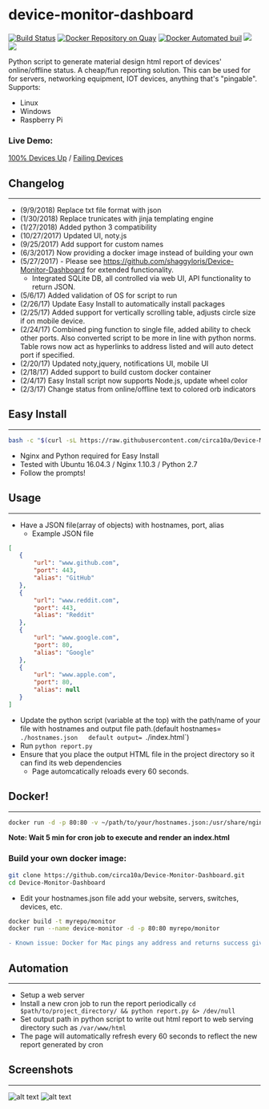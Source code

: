 # device-monitor-dashboard
[![Build Status](https://travis-ci.org/circa10a/device-monitor-dashboard.svg?branch=master)](https://travis-ci.org/circa10a/device-monitor-dashboard)
[![Docker Repository on Quay](https://quay.io/repository/circa10a/device-monitor-dashboard/status "Docker Repository on Quay")](https://quay.io/repository/circa10a/device-monitor-dashboard)
[![Docker Automated buil](https://img.shields.io/docker/automated/jrottenberg/ffmpeg.svg)](https://hub.docker.com/r/circa10a/device-monitor-dashboard/)
[![](https://images.microbadger.com/badges/image/circa10a/device-monitor-dashboard.svg)](https://microbadger.com/images/circa10a/device-monitor-dashboard "Get your own image badge on microbadger.com")
[![](https://images.microbadger.com/badges/version/circa10a/device-monitor-dashboard.svg)](https://microbadger.com/images/circa10a/device-monitor-dashboard "Get your own version badge on microbadger.com")

Python script to generate material design html report of devices' online/offline status. A cheap/fun reporting solution.
This can be used for for servers, networking equipment, IOT devices, anything that's "pingable".
Supports:

 * Linux
 * Windows
 * Raspberry Pi


### Live Demo:
[100% Devices Up](http://caleblemoine.dev/monitor/) / [Failing Devices](http://caleblemoine.dev/monitor/fail)


## Changelog
---
 - (9/9/2018) Replace txt file format with json
 - (1/30/2018) Replace trunicates with jinja templating engine
 - (1/27/2018) Added python 3 compatibility
 - (10/27/2017) Updated UI, noty.js
 - (9/25/2017) Add support for custom names
 - (6/3/2017) Now providing a docker image instead of building your own
 - (5/27/2017) - Please see https://github.com/shaggyloris/Device-Monitor-Dashboard for extended functionality.
   - Integrated SQLite DB, all controlled via web UI, API functionality to return JSON.
 - (5/6/17) Added validation of OS for script to run
 - (2/26/17) Update Easy Install to automatically install packages
 - (2/25/17) Added support for vertically scrolling table, adjusts circle size if on mobile device.
 - (2/24/17) Combined ping function to single file, added ability to check other ports. Also converted script to be more in line with python norms. Table rows now act as hyperlinks to address listed and will auto detect port if specified.
 - (2/20/17) Updated noty,jquery, notifications UI, mobile UI
 - (2/18/17) Added support to build custom docker container
 - (2/4/17) Easy Install script now supports Node.js, update wheel color
 - (2/3/17) Change status from online/offline text to colored orb indicators

## Easy Install
---

```bash
bash -c "$(curl -sL https://raw.githubusercontent.com/circa10a/Device-Monitor-Dashboard/master/install.sh)"
```

- Nginx and Python required for Easy Install
- Tested with Ubuntu 16.04.3 / Nginx 1.10.3 / Python 2.7
- Follow the prompts!

## Usage
---
- Have a JSON file(array of objects) with hostnames, port, alias
  - Example JSON file

 ```json
[
    {
        "url": "www.github.com",
        "port": 443,
        "alias": "GitHub"
    },
    {
        "url": "www.reddit.com",
        "port": 443,
        "alias": "Reddit"
    },
    {
        "url": "www.google.com",
        "port": 80,
        "alias": "Google"
    },
    {
        "url": "www.apple.com",
        "port": 80,
        "alias": null
    }
]
 ```

- Update the python script (variable at the top) with the path/name of your file with hostnames and output file path.(default hostnames= `./hostnames.json   default output= `./index.html`)
- Run `python report.py`
- Ensure that you place the output HTML file in the project directory so it can find its web dependencies
  - Page automcatically reloads every 60 seconds.

## Docker!
---

```bash
docker run -d -p 80:80 -v ~/path/to/your/hostnames.json:/usr/share/nginx/html/hostnames.json --name monitor circa10a/device-monitor-dashboard
```

**Note: Wait 5 min for cron job to execute and render an index.html**

### Build your own docker image:

```bash
git clone https://github.com/circa10a/Device-Monitor-Dashboard.git
cd Device-Monitor-Dashboard
```

- Edit your hostnames.json file add your website, servers, switches, devices, etc.
```bash
docker build -t myrepo/monitor
docker run --name device-monitor -d -p 80:80 myrepo/monitor
```

```diff
- Known issue: Docker for Mac pings any address and returns success giving false results.
```

## Automation
---
- Setup a web server
- Install a new cron job to run the report periodically `cd $path/to/project_directory/ && python report.py &> /dev/null`
- Set output path in python script to write out html report to web serving directory such as `/var/www/html`
- The page will automatically refresh every 60 seconds to reflect the new report generated by cron

## Screenshots
---
![alt text](https://i.imgur.com/dx3XabN.png)
![alt text](https://i.imgur.com/k49MfS4.png)
